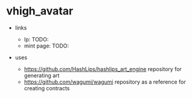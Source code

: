 # vhigh_avatar

- links

  - lp: TODO:
  - mint page: TODO:

- uses

  - https://github.com/HashLips/hashlips_art_engine repository for generating art
  - https://github.com/wagumi/wagumi repository as a reference for creating contracts
